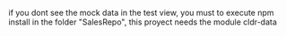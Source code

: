 if you dont see the mock data in the test view, you must to execute npm install in the folder "SalesRepo",  this proyect needs the module cldr-data
